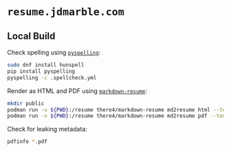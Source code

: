 # `resume.jdmarble.com`

## Local Build

Check spelling using [`pyspelling`](https://facelessuser.github.io/pyspelling/#installing):

```sh
sudo dnf install hunspell
pip install pyspelling
pyspelling -c .spellcheck.yml
```

Render as HTML and PDF using [`markdown-resume`](https://github.com/there4/markdown-resume):

```sh
mkdir public
podman run -v ${PWD}:/resume there4/markdown-resume md2resume html --template readable resume.md ./public
podman run -v ${PWD}:/resume there4/markdown-resume md2resume pdf --template readable resume.md ./public
```

Check for leaking metadata:

```sh
pdfinfo *.pdf
```
